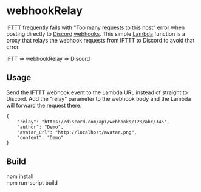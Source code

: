 # webhookRelay
[IFTTT](https://ifttt.com/home) frequently fails with "Too many requests to this host" error when posting directly to [Discord](https://discord.com) [webhooks](https://support.discord.com/hc/en-us/articles/228383668-Intro-to-Webhooks).
This simple [Lambda](https://aws.amazon.com/lambda/) function is a proxy that relays the webhook requests from IFTTT to Discord to avoid that error.

IFTT => webhookRelay => Discord

## Usage
Send the IFTTT webhook event to the Lambda URL instead of straight to Discord.  Add the "relay" parameter to the webhook body and the Lambda will forward the request there.

```
{
	"relay": "https://discord.com/api/webhooks/123/abc/345",
	"author": "Demo",
	"avatar_url": "http://localhost/avatar.png",
	"content": "Demo"
}
```

## Build
npm install<br />
npm run-script build

